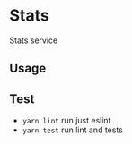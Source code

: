 # Stats

Stats service

## Usage


## Test

- `yarn lint` run just eslint
- `yarn test` run lint and tests
